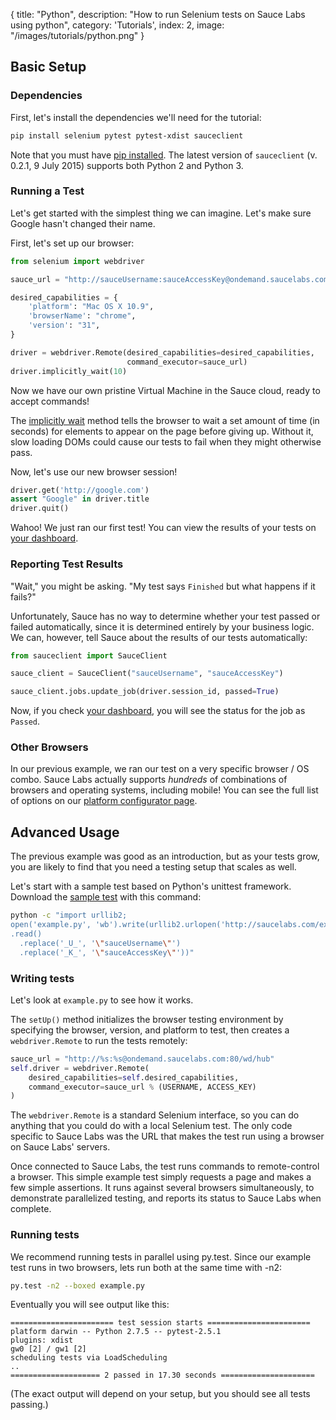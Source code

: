  {
  title: "Python",
  description: "How to run Selenium tests on Sauce Labs using python",
  category: 'Tutorials',
  index: 2,
  image: "/images/tutorials/python.png"
}
## Basic Setup
### Dependencies

First, let's install the dependencies we'll need for the tutorial:

```bash
pip install selenium pytest pytest-xdist sauceclient
```

Note that you must have [pip installed](https://pip.pypa.io/en/latest/installing.html).  The latest version of `sauceclient` (v. 0.2.1, 9 July 2015) supports both Python 2 and Python 3.

### Running a Test
Let's get started with the simplest thing we can imagine.  Let's make
sure Google hasn't changed their name.

First, let's set up our browser:

```python
from selenium import webdriver

sauce_url = "http://sauceUsername:sauceAccessKey@ondemand.saucelabs.com:80/wd/hub"

desired_capabilities = {
	'platform': "Mac OS X 10.9",
	'browserName': "chrome",
	'version': "31",
}

driver = webdriver.Remote(desired_capabilities=desired_capabilities,
                          command_executor=sauce_url)
driver.implicitly_wait(10)
```
Now we have our own pristine Virtual Machine in the Sauce cloud,
ready to accept commands!

The [implicitly wait](https://selenium-python.readthedocs.org/waits.html#implicit-waits) method tells the browser to wait a set
amount of time (in seconds) for elements to appear on the page 
before giving up.  Without it, slow loading DOMs could
cause our tests to fail when they might otherwise pass.

Now, let's use our new browser session!

```python
driver.get('http://google.com')
assert "Google" in driver.title
driver.quit()
```

Wahoo!  We just ran our first test!  You can view the results of your
tests on [your dashboard](https://saucelabs.com/tests).

### Reporting Test Results

"Wait," you might be asking.  "My test says ``Finished`` but what 
happens if it fails?"

Unfortunately, Sauce has no way to determine whether your test passed
or failed automatically, since it is determined entirely by your
business logic.  We can, however, tell Sauce about the results of our
tests automatically:

```python
from sauceclient import SauceClient

sauce_client = SauceClient("sauceUsername", "sauceAccessKey")

sauce_client.jobs.update_job(driver.session_id, passed=True)
```

Now, if you check [your dashboard](https://saucelabs.com/tests), you 
will see the status for the job as ``Passed``.

### Other Browsers

In our previous example, we ran our test on a very specific browser 
/ OS combo.  Sauce Labs actually supports *hundreds* of combinations
of browsers and operating systems, including mobile!  You can see the
full list of options on our [platform configurator page](https://docs.saucelabs.com/reference/platforms-configurator/).

## Advanced Usage

The previous example was good as an introduction, but as your tests
grow, you are likely to find that you need a testing setup that scales
as well.

Let's start with a sample test based on Python's unittest
framework. Download the [sample test](http://saucelabs.com/examples/example.py) with this command:

```bash
python -c "import urllib2;
open('example.py', 'wb').write(urllib2.urlopen('http://saucelabs.com/examples/example.py')
.read()
  .replace('_U_', '\"sauceUsername\"')
  .replace('_K_', '\"sauceAccessKey\"'))"
```

### Writing tests

Let's look at `example.py` to see how it works.

The `setUp()` method initializes the browser testing environment by
specifying the browser, version, and platform to test, then creates a
`webdriver.Remote` to run the tests remotely:

```python
sauce_url = "http://%s:%s@ondemand.saucelabs.com:80/wd/hub"
self.driver = webdriver.Remote(
    desired_capabilities=self.desired_capabilities,
    command_executor=sauce_url % (USERNAME, ACCESS_KEY)
)
```

The `webdriver.Remote` is a standard Selenium interface, so you can do
anything that you could do with a local Selenium test. The only code
specific to Sauce Labs was the URL that makes the test run using a
browser on Sauce Labs' servers.

Once connected to Sauce Labs, the test runs commands to remote-control
a browser. This simple example test simply requests a page and makes a
few simple assertions. It runs against several browsers
simultaneously, to demonstrate parallelized testing, and reports its
status to Sauce Labs when complete.

### Running tests

We recommend running tests in parallel using py.test. Since our
example test runs in two browsers, lets run both at the same time with -n2:

```bash
py.test -n2 --boxed example.py
```

Eventually you will see output like this:
```
======================= test session starts =======================
platform darwin -- Python 2.7.5 -- pytest-2.5.1
plugins: xdist
gw0 [2] / gw1 [2]
scheduling tests via LoadScheduling
..
==================== 2 passed in 17.30 seconds =====================
```
(The exact output will depend on your setup, but you should see all
tests passing.)
